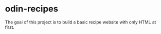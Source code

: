 # odin-recipes

The goal of this project is to build a basic recipe website with only HTML at first.